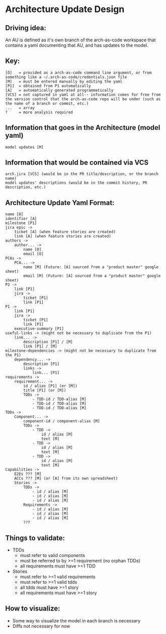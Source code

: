# Architecture Update Design

## Driving idea:
An AU is defined as it's own branch of the arch-as-code workspace that contains a yaml documenting that AU, and has updates to the model.

## Key:
```
[O]   = provided as a arch-as-code command line argument, or from something like a ~/.arch-as-code/credentials.json file
[M]   = must be entered manually by editing the yaml
[P1]  = obtained from P1 automatically
[A]   = automatically generated programmatically
[VCS] = not captured in yaml at all-- information comes for free from the version control that the arch-as-code repo will be under (such as the name of a branch or commit, etc.)
...   = array
?     = more analysis required
```

## Information that goes in the Architecture (model yaml)
```
model updates [M]
```

## Information that would be contained via VCS
```
arch.jira [VCS] (would be in the PR title/description, or the branch name)
model updates' descriptions (would be in the commit history, PR description, etc.)
```

## Architecture Update Yaml Format:
```
name [O]
identifier [A]
milestone [P1]
jira epic ->
    ticket [A] (when feature stories are created)
    link [A] (when feature stories are created)
authors ->
    author... ->
        name [O]
        email [O]
PCAs ->
    PCA... ->
        name [M] (Future: [A] sourced from a "product master" google sheet)
        email [M] (Future: [A] sourced from a "product master" google sheet)
P2 ->
    link [P1]
    jira ->
        ticket [P1]
        link [P1]
P1 ->
    link [P1]
    jira ->
        ticket [P1]
        link [P1]
    executive-summary [P1]
useful-links -> (might not be necessary to duplicate from the P1)
    link... ->
        description [P1] / [M]
        link [P1] / [M]
milestone-dependencies -> (might not be necessary to duplicate from the P1)
    dependency... ->
        description [P1]
        links ->
            link... [P1]
requirements -> 
    requirement... ->
        id / alias [P1] (or [M])
        title [P1] (or [M])
        TDDs ->
            - TDD-id / TDD-alias [M]
            - TDD-id / TDD-alias [M]
            - TDD-id / TDD-alias [M]
TDDs ->
    Component... ->
        component-id / component-alias [M]
        TDDs -> 
            - TDD ->
                id / alias [M]
                text [M]
            - TDD ->
                id / alias [M]
                text [M]
            - TDD ->
                id / alias [M]
                text [M]
Capabilities ->
    E2Es ??? [M]
    ACCs ??? [M] (or [A] from its own spreadsheet)
    Stories ->
        TDDs ->
            - id / alias [M]
            - id / alias [M]
            - id / alias [M]
        Requirements ->
            - id / alias [M]
            - id / alias [M]
            - id / alias [M]
        ???
```

## Things to validate:
 - TDDs
    - must refer to valid components
    - must be referred to by >=1 requirement (no orphan TDDs)
    - all requirements must have >=1 TDD
 - Stories
    - must refer to >=1 valid requirements
    - must refer to >=1 valid tdds
    - all tdds must have >=1 story
    - all requirements must have >=1 story

## How to visualize:
 - Some way to visualize the model in each branch is necessary
 - Diffs not necessary for now
